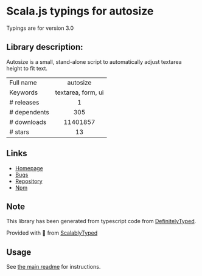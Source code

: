 
# Scala.js typings for autosize

Typings are for version 3.0

## Library description:
Autosize is a small, stand-alone script to automatically adjust textarea height to fit text.

|                    |                 |
| ------------------ | :-------------: |
| Full name          | autosize |
| Keywords           | textarea, form, ui |
| # releases         | 1 |
| # dependents       | 305 |
| # downloads        | 11401857 |
| # stars            | 13 |

## Links
- [Homepage](http://www.jacklmoore.com/autosize)
- [Bugs](https://github.com/jackmoore/autosize/issues)
- [Repository](https://github.com/jackmoore/autosize)
- [Npm](https://www.npmjs.com/package/autosize)
    


## Note
This library has been generated from typescript code from [DefinitelyTyped](https://definitelytyped.org).

Provided with :purple_heart: from [ScalablyTyped](https://github.com/oyvindberg/ScalablyTyped)

## Usage
See [the main readme](../../readme.md) for instructions.


